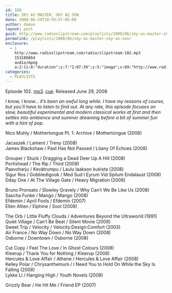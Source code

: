 ```yaml
---
id: 188
title: SKY AS MASTER, SKY AS SON
date: 2008-06-29T20:59:57-05:00
author: damon
layout: post
guid: http://www.radioslipstream.com/playlists/2008/06/sky-as-master-sky-as-son/
permalink: /playlists/2008/06/sky-as-master-sky-as-son/
enclosure:
  - |
    http://www.radioslipstream.com/radio/slipstream-102.mp3
    153186864
    audio/mpeg
    a:2:{s:8:"duration";s:7:"2:07:39";s:5:"image";s:89:"http://www.radioslipstream.com/wp/wp-content/plugins/podpress//images/vpreview_center.png";}
categories:
  - PLAYLISTS
---
```

Episode 102. [mp3](/radio/slipstream-102.mp3). [cue](/radio/slipstream-102.cue). Released June 29, 2008

_I know, I know&#8230; it’s been an awful long while. I have my reasons of course, but you’ll have to listen to find out. At any rate, this episode focuses on slow, beautiful experimental and modern classical works at first and then settles into ambience and summer dreaming before a bit of summer fun with a hint of pop._

Nico Muhly / Mothertongue Pt. 1: Archive / Mothertongue (2008)

Jacaszek / Lament / Treny (2008)  
James Blackshaw / Past Has Not Passed / Litany Of Echoes (2008)

Grouper / Stuck / Dragging a Dead Deer Up A Hill (2008)  
Portishead / The Rip / Third (2008)  
Paavoharju / Kevätrumpu / Laulu laakson kukista (2008)  
Sigur Ros / Gobbledigook / Med Sud I Eyrum Vid Spilum Endalaust (2008)  
Dday One / At The Village Gate / Heavy Migration (2008)

Bruno Pronsato / Slowley Gravely / Why Can’t We Be Like Us (2008)  
Sascha Funke / Mango / Mango (2008)  
Efdemin / April Fools / Efdemin (2007)  
Ellen Allien / Elphine / Sool (2008)

The Orb / Little Fluffy Clouds / Adventures Beyond the Ultraworld (1991)  
Quiet Village / Can’t Be Beat / Silent Movie (2008)  
Sweet Trip / Velocity / Velocity:Design:Comfort (2003)  
Air France / No Way Down / No Way Down (2008)  
Osborne / Downtown / Osborne (2008)

Cut Copy / Feel The Love / In Ghost Colours (2008)  
Kleerup / Thank You for Nothing / Kleerup (2008)  
Hercules & Love Affair / Athene / Hercules & Love Affair (2008)  
Kelley Polar / Chrysanthemum / I Need You to Hold On While the Sky Is Falling (2008)  
Lykke Li / Hanging High / Youth Novels (2008)

Grizzly Bear / He Hit Me / Friend EP (2007)
